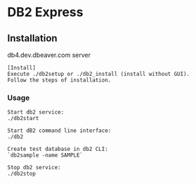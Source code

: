 # DB2 Express

## Installation
db4.dev.dbeaver.com server
```
[Install]
Execute ./db2setup or ./db2_install (install without GUI).
Follow the steps of installation.
```

### Usage

```
Start db2 service:
./db2start

Start dB2 command line interface:
./db2

Create test database in db2 CLI:
`db2sample -name SAMPLE`

Stop db2 service:
./db2stop
```